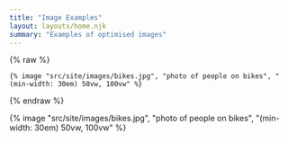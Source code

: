 ```yaml
---
title: "Image Examples"
layout: layouts/home.njk
summary: "Examples of optimised images"
---
```


{% raw %}
```nunjucks
{% image "src/site/images/bikes.jpg", "photo of people on bikes", "(min-width: 30em) 50vw, 100vw" %}
```
{% endraw %}


{% image "src/site/images/bikes.jpg", "photo of people on bikes", "(min-width: 30em) 50vw, 100vw" %}
